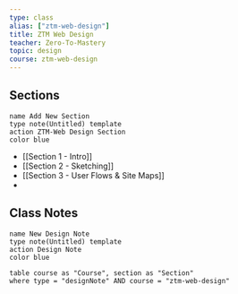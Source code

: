 ```yaml
---
type: class
alias: ["ztm-web-design"]
title: ZTM Web Design
teacher: Zero-To-Mastery
topic: design
course: ztm-web-design
---
```



## Sections

```button
name Add New Section
type note(Untitled) template
action ZTM-Web Design Section
color blue
```

- [[Section 1 - Intro]]
- [[Section 2 - Sketching]]
- [[Section 3 - User Flows & Site Maps]]
- 



## Class Notes

```button
name New Design Note
type note(Untitled) template
action Design Note
color blue
```

```dataview
table course as "Course", section as "Section"
where type = "designNote" AND course = "ztm-web-design"
```

